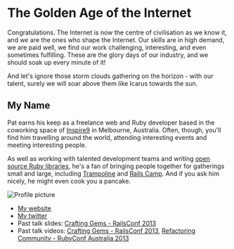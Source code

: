 # The Golden Age of the Internet

Congratulations. The Internet is now the centre of civilisation as we know it, and _we_ are the ones who shape the Internet. Our skills are in high demand, we are paid well, we find our work challenging, interesting, and even sometimes fulfilling. These are the glory days of our industry, and we should soak up every minute of it!

And let's ignore those storm clouds gathering on the horizon - with our talent, surely we will soar above them like Icarus towards the sun.

## My Name

Pat earns his keep as a freelance web and Ruby developer based in the coworking space of [Inspire9](http://inspire9.com) in Melbourne, Australia. Often, though, you'll find him travelling around the world, attending interesting events and meeting interesting people.

As well as working with talented development teams and writing [open source Ruby libraries](https://github.com/pat), he's a fan of bringing people together for gatherings small and large, including [Trampoline](http://trampolineday.com) and [Rails Camp](http://railscamps.com). And if you ask him nicely, he might even cook you a pancake.

![Profile picture](http://pat-public.s3.amazonaws.com/profile.jpg)

- [My website](http://freelancing-gods.com)
- [My twitter](https://twitter.com/pat)
- Past talk slides: [Crafting Gems - RailsConf 2013](https://speakerdeck.com/pat/crafting-gems-railsconf-2013)
- Past talk videos: [Crafting Gems - RailsConf 2013](http://confreaks.com/videos/2482-railsconf2013-crafting-gems), [Refactoring Community - RubyConf Australia 2013](https://vimeo.com/61172063)
